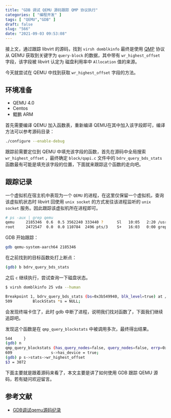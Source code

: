 ```yaml
---
title: "GDB 调试 QEMU 源码跟踪 QMP 协议执行"
categories: [ "编程开发" ]
tags: [ "QEMU","GDB" ]
draft: false
slug: "566"
date: "2021-09-03 09:53:08"
---
```


接上文，通过跟踪 libvirt 的源码，找到 `virsh domblkinfo` 最终是使用 [QMP](https://wiki.qemu.org/Documentation/QMP)  协议从 QEMU 获取到关键字为 `query-block` 的数据，其中带有 `wr_highest_offset` 字段，该字段被 libvirt 认定为 磁盘利用率中 `Allocation` 值的来源。

今天就尝试在 QEMU 中找到获取 `wr_highest_offset`  字段的方法。

## 环境准备

- QEMU 4.0
- Centos
- 鲲鹏 ARM

首先需要编译 QEMU 加入函数表，重新编译 QEMU在其中加入该字段即可，编译方法可以参考源码目录：

```bash
./configure --enable-debug
```

跟踪前需要定位到 QEMU 中填充该字段的函数，首先在源码中全局搜索 `wr_highest_offset` ，最终确定 `block/qapi.c` 文件中的 `bdrv_query_bds_stats` 函数最有可能是填充该字段的位置，下面就来跟踪这个函数的走向吧。

## 跟踪记录

一个虚拟机在宿主机中表现为一个 `QEMU` 的进程，在这里仅保留一个虚拟机，查询该虚拟机状态时 libvirt 回使用 `unix socket` 的方式发往该进程监听的 `unix socket` 服务。因此跟踪该虚拟机所在进程即可。

```bash
# ps -aux | grep qemu
qemu     2185346  0.6  0.5 3562240 333440 ?      Sl   10:05   2:20 /usr/bin/qemu-system-aarch64 -name guest=instance-000001bb,...imestamp=on
root     2472547  0.0  0.0 110784  2496 pts/3    S+   16:03   0:00 grep --color=auto qemu
```

GDB 开始跟踪：

```bash
gdb qemu-system-aarch64 2185346
```

在之前找到的目标函数处打上断点：

```bash
(gdb) b bdrv_query_bds_stats
```

之后 `c` 继续执行，尝试查询一下磁盘状态。

```bash
$ virsh domblkinfo 25 vda --human

Breakpoint 1, bdrv_query_bds_stats (bs=0x3b549940, blk_level=true) at /root/stl/qemu-4.0.0/block/qapi.c:509
509         BlockStats *s = NULL;
```

会发现终端卡住了，此时 gdb 中断了进程，说明我们找对函数了，下面我们继续追踪吧。

发现这个函数是在 `qmp_query_blockstats` 中被调用多次，最终得出结果。

```bash
544     }
(gdb) n
qmp_query_blockstats (has_query_nodes=false, query_nodes=false, errp=0xffffe3963110) at /root/stl/qemu-4.0.0/block/qapi.c:609
609                 s->has_device = true;
(gdb) p s->stats->wr_highest_offset 
$3 = 3072
```

下面主要就是跟着源码来看了，本文主要是讲了如何使用 GDB 跟踪 QEMU 源码，若有疑问欢迎留言。

## 参考文献

- [GDB调试qemu源码纪录](https://www.cnblogs.com/ck1020/p/7795242.html)